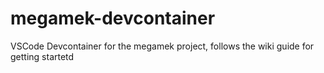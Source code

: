 # megamek-devcontainer
VSCode Devcontainer for the megamek project, follows the wiki guide for getting startetd
